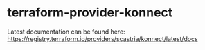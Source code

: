 # terraform-provider-konnect
Latest documentation can be found here: https://registry.terraform.io/providers/scastria/konnect/latest/docs
